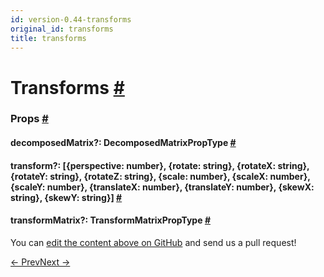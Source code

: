 ```yaml
---
id: version-0.44-transforms
original_id: transforms
title: transforms
---
```

<a id="content"></a><h1><a class="anchor" name="transforms"></a>Transforms <a class="hash-link" href="docs/transforms.html#transforms">#</a></h1><div><noscript></noscript><h3><a class="anchor" name="props"></a>Props <a class="hash-link" href="docs/transforms.html#props">#</a></h3><div class="props"><div class="prop"><h4 class="propTitle"><a class="anchor" name="decomposedmatrix"></a>decomposedMatrix?: <span class="propType">DecomposedMatrixPropType</span> <a class="hash-link" href="docs/transforms.html#decomposedmatrix">#</a></h4></div><div class="prop"><h4 class="propTitle"><a class="anchor" name="transform"></a>transform?: <span class="propType"><span>[<span><span><span>{<span><span>perspective: number</span></span>}</span>, </span><span><span>{<span><span>rotate: string</span></span>}</span>, </span><span><span>{<span><span>rotateX: string</span></span>}</span>, </span><span><span>{<span><span>rotateY: string</span></span>}</span>, </span><span><span>{<span><span>rotateZ: string</span></span>}</span>, </span><span><span>{<span><span>scale: number</span></span>}</span>, </span><span><span>{<span><span>scaleX: number</span></span>}</span>, </span><span><span>{<span><span>scaleY: number</span></span>}</span>, </span><span><span>{<span><span>translateX: number</span></span>}</span>, </span><span><span>{<span><span>translateY: number</span></span>}</span>, </span><span><span>{<span><span>skewX: string</span></span>}</span>, </span><span>{<span><span>skewY: string</span></span>}</span></span>]</span></span> <a class="hash-link" href="docs/transforms.html#transform">#</a></h4></div><div class="prop"><h4 class="propTitle"><a class="anchor" name="transformmatrix"></a>transformMatrix?: <span class="propType">TransformMatrixPropType</span> <a class="hash-link" href="docs/transforms.html#transformmatrix">#</a></h4></div></div></div><p class="edit-page-block">You can <a target="_blank" href="https://github.com/facebook/react-native/blob/master/Libraries/StyleSheet/TransformPropTypes.js">edit the content above on GitHub</a> and send us a pull request!</p><div class="docs-prevnext"><a class="docs-prev" href="docs/layout-props.html#content">← Prev</a><a class="docs-next" href="docs/shadow-props.html#content">Next →</a></div>